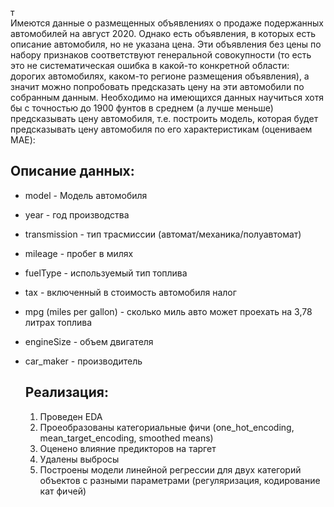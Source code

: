 т  
Имеются данные о размещенных объявлениях о продаже подержанных автомобилей на август 2020. 
Однако есть объявления, в которых есть описание автомобиля, но не указана цена. Эти объявления без цены по набору признаков соответствуют генеральной совокупности (то есть это не систематическая ошибка в какой-то конкретной области: дорогих автомобилях, каком-то регионе размещения объявления), а значит можно попробовать предсказать цену на эти автомобили по собранным данным. Необходимо на имеющихся данных научиться хотя бы с точностью до 1900 фунтов в среднем (а лучше меньше) предсказывать цену автомобиля, т.е. построить модель, которая будет предсказывать цену автомобиля по его характеристикам (оцениваем MAE):

## Описание данных: ## 
- model - Модель автомобиля
- year - год производства
- transmission - тип трасмиссии (автомат/механика/полуавтомат)
- mileage - пробег в милях
- fuelType - используемый тип топлива
- tax - включенный в стоимость автомобиля налог
- mpg (miles per gallon) - сколько миль авто может проехать на 3,78 литрах топлива
- engineSize - объем двигателя
- car_maker - производитель

  ## Реализация: ##  
  1. Проведен EDA
  2. Проеобразованы категориальные фичи (one_hot_encoding, mean_target_encoding, smoothed means)
  3. Оценено влияние предикторов на таргет
  4. Удалены выбросы
  5. Построены модели линейной регрессии для двух категорий объектов с разными параметрами (регуляризация, кодирование кат фичей)

